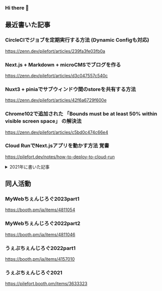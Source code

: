 ### Hi there 👋

## 最近書いた記事
### CircleCIでジョブを定期実行する方法 (Dynamic Configも対応)
https://zenn.dev/pilefort/articles/239fa3fe03fb0a

### Next.js + Markdown + microCMSでブログを作る
https://zenn.dev/pilefort/articles/d3c047557c540c

### Nuxt3 + piniaでサブウィンドウ間のstoreを共有する方法
https://zenn.dev/pilefort/articles/42f6a6729f600e

### Chrome102で追加された 「Bounds must be at least 50% within visible screen space」 の解決法
https://zenn.dev/pilefort/articles/c5bd0c474c66e4

### Cloud RunでNext.jsアプリを動かす方法 覚書
https://pilefort.dev/notes/how-to-deploy-to-cloud-run

<details>
  <summary>2021年に書いた記事</summary>
  
  ### Gatsby v4にTailwind v3を導入する方法
  https://pilefort.dev/notes/gatsby-add-tailwindcss
  
  ### vite (react.ts) で wasmを動かす
  https://zenn.dev/pilefort/articles/fd90d9f6a426f9
  
  ### Serverless Frameworkでサーバレスアプリをデプロイする方法
  https://pilefort.dev/notes/serverless-upload
  
  ### インクリメンタル検索でローカルのプロジェクトやPRを切り替える方法【1行コマンド】
  https://zenn.dev/pilefort/articles/e1a0b77924ca62
  
  ### PawでTwitter APIを叩く
  https://zenn.dev/pilefort/articles/0d7223c3f5597e
  
  ### svelte/sapperでsitemapを生成する方法
  https://zenn.dev/pilefort/articles/a6351b644bd54c
  
  ### AWS予算オーバー時にSlack, LINEに通知する方法
  https://pilefort.dev/notes/aws-budgets-notify-to-slack-and-line
</details>

## 同人活動
### MyWebちぇんじろぐ2023part1
https://booth.pm/ja/items/4811054

### MyWebちぇんじろぐ2022part2
https://booth.pm/ja/items/4811046

### うぇぶちぇんじろぐ2022part1
https://booth.pm/ja/items/4157010

### うぇぶちぇんじろぐ2021
https://pilefort.booth.pm/items/3633323

